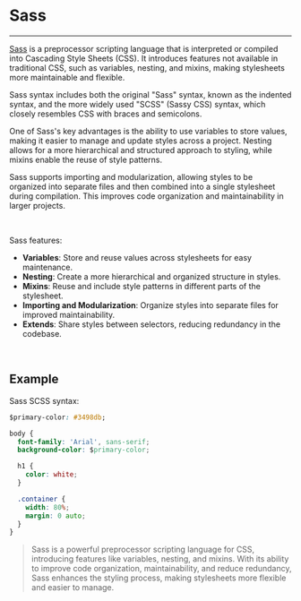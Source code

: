 # Sass

---

[Sass](https://sass-lang.com/) is a preprocessor scripting language that is interpreted or compiled into Cascading Style Sheets (CSS). It introduces features not available in traditional CSS, such as variables, nesting, and mixins, making stylesheets more maintainable and flexible.

Sass syntax includes both the original "Sass" syntax, known as the indented syntax, and the more widely used "SCSS" (Sassy CSS) syntax, which closely resembles CSS with braces and semicolons.

One of Sass's key advantages is the ability to use variables to store values, making it easier to manage and update styles across a project. Nesting allows for a more hierarchical and structured approach to styling, while mixins enable the reuse of style patterns.

Sass supports importing and modularization, allowing styles to be organized into separate files and then combined into a single stylesheet during compilation. This improves code organization and maintainability in larger projects.

<br/>

Sass features:

- **Variables**: Store and reuse values across stylesheets for easy maintenance.
- **Nesting**: Create a more hierarchical and organized structure in styles.
- **Mixins**: Reuse and include style patterns in different parts of the stylesheet.
- **Importing and Modularization**: Organize styles into separate files for improved maintainability.
- **Extends**: Share styles between selectors, reducing redundancy in the codebase.

<br/>

## Example

Sass SCSS syntax:

```css
$primary-color: #3498db;

body {
  font-family: 'Arial', sans-serif;
  background-color: $primary-color;

  h1 {
    color: white;
  }

  .container {
    width: 80%;
    margin: 0 auto;
  }
}
```

> Sass is a powerful preprocessor scripting language for CSS, introducing features like variables, nesting, and mixins. With its ability to improve code organization, maintainability, and reduce redundancy, Sass enhances the styling process, making stylesheets more flexible and easier to manage.
